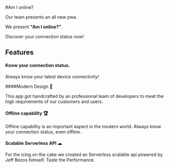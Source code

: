 #Am I online?

Our team presents an all new pwa.

We present **"Am I online?"**.

Discover your connection status now!

## Features

#### Know your connection status.

Always know your latest device connectivity!

####Modern Design 🎀

This app got handcrafted by an professional team of developers to meet the high requirements of our customers and users.

#### Offline capability 🏆

Offline capability is an important aspect in the modern world.
Always know your connection status, even offline.

#### Scalable Serverless API ☁

For the icing on the cake we created an Serverless scalable api powered by Jeff Bezos himself. Taste the Performance.